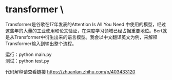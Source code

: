 # transformer \
Transformer是谷歌在17年发表的Attention Is All You Need 中使用的模型，经过这些年的大量的工业使用和论文验证，在深度学习领域已经占据重要地位。Bert就是从Transformer中衍生出来的语言模型。我会以中文翻译英文为例，来解释Transformer输入到输出整个流程。

运行：python main.py \
测试：python test.py

代码解释请查看链接 https://zhuanlan.zhihu.com/p/403433120

